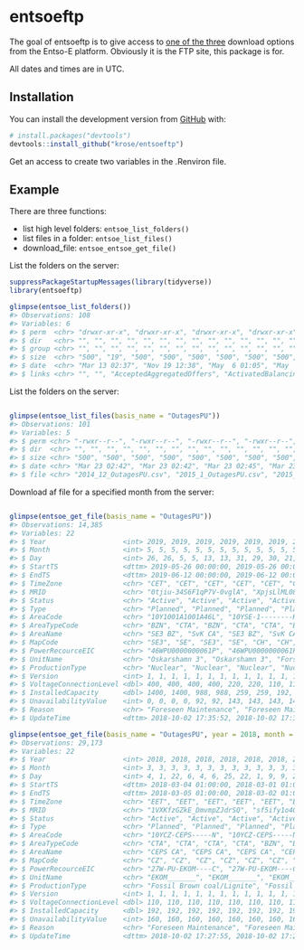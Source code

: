 
<!-- README.md is generated from README.Rmd. Please edit that file -->

# entsoeftp

The goal of entsoeftp is to give access to [one of the
three](https://entsoe.zendesk.com/hc/en-us/articles/115000173266-Overview-of-data-download-options-on-Transparency-Platform)
download options from the Entso-E platform. Obviously it is the FTP
site, this package is for.

All dates and times are in UTC.

## Installation

You can install the development version from
[GitHub](https://github.com/) with:

``` r
# install.packages("devtools")
devtools::install_github("krose/entsoeftp")
```

Get an access to create two variables in the .Renviron file.

## Example

There are three functions:

  - list high level folders: `entsoe_list_folders()`
  - list files in a folder: `entsoe_list_files()`
  - download\_file: `entsoe_entsoe_get_file()`

List the folders on the server:

``` r
suppressPackageStartupMessages(library(tidyverse))
library(entsoeftp)

glimpse(entsoe_list_folders())
#> Observations: 108
#> Variables: 6
#> $ perm  <chr> "drwxr-xr-x", "drwxr-xr-x", "drwxr-xr-x", "drwxr-xr-x", ...
#> $ dir   <chr> "", "", "", "", "", "", "", "", "", "", "", "", "", "", ...
#> $ group <chr> "", "", "", "", "", "", "", "", "", "", "", "", "", "", ...
#> $ size  <chr> "500", "19", "500", "500", "500", "500", "500", "500", "...
#> $ date  <chr> "Mar 13 02:37", "Nov 19 12:38", "May  6 01:05", "May  6 ...
#> $ links <chr> "", "", "AcceptedAggregatedOffers", "ActivatedBalancingE...
```

List the folders on the server:

``` r

glimpse(entsoe_list_files(basis_name = "OutagesPU"))
#> Observations: 101
#> Variables: 5
#> $ perm <chr> "-rwxr--r--", "-rwxr--r--", "-rwxr--r--", "-rwxr--r--", "...
#> $ dir  <chr> "", "", "", "", "", "", "", "", "", "", "", "", "", "", "...
#> $ size <chr> "500", "500", "500", "500", "500", "500", "500", "500", "...
#> $ date <chr> "Mar 23 02:42", "Mar 23 02:42", "Mar 23 02:45", "Mar 23 0...
#> $ file <chr> "2014_12_OutagesPU.csv", "2015_1_OutagesPU.csv", "2015_10...
```

Download af file for a specified month from the server:

``` r

glimpse(entsoe_get_file(basis_name = "OutagesPU"))
#> Observations: 14,385
#> Variables: 22
#> $ Year                   <int> 2019, 2019, 2019, 2019, 2019, 2019, 201...
#> $ Month                  <int> 5, 5, 5, 5, 5, 5, 5, 5, 5, 5, 5, 5, 5, ...
#> $ Day                    <int> 26, 26, 5, 5, 13, 13, 31, 29, 30, 21, 2...
#> $ StartTS                <dttm> 2019-05-26 00:00:00, 2019-05-26 00:00:...
#> $ EndTS                  <dttm> 2019-06-12 00:00:00, 2019-06-12 00:00:...
#> $ TimeZone               <chr> "CET", "CET", "CET", "CET", "CET", "CET...
#> $ MRID                   <chr> "0tjiu-34S6F1qP7V-0vglA", "XpjsLlML08Sl...
#> $ Status                 <chr> "Active", "Active", "Active", "Active",...
#> $ Type                   <chr> "Planned", "Planned", "Planned", "Plann...
#> $ AreaCode               <chr> "10Y1001A1001A46L", "10YSE-1--------K",...
#> $ AreaTypeCode           <chr> "BZN", "CTA", "BZN", "CTA", "CTA", "BZN...
#> $ AreaName               <chr> "SE3 BZ", "SvK CA", "SE3 BZ", "SvK CA",...
#> $ MapCode                <chr> "SE3", "SE", "SE3", "SE", "CH", "CH", "...
#> $ PowerRecourceEIC       <chr> "46WPU0000000061P", "46WPU0000000061P",...
#> $ UnitName               <chr> "Oskarshamn 3", "Oskarshamn 3", "Forsma...
#> $ ProductionType         <chr> "Nuclear", "Nuclear", "Nuclear", "Nucle...
#> $ Version                <int> 1, 1, 1, 1, 1, 1, 1, 1, 1, 1, 1, 1, 1, ...
#> $ VoltageConnectionLevel <dbl> 400, 400, 400, 400, 220, 220, 110, 110,...
#> $ InstalledCapacity      <dbl> 1400, 1400, 988, 988, 259, 259, 192, 19...
#> $ UnavailabilityValue    <int> 0, 0, 0, 0, 92, 92, 143, 143, 143, 143,...
#> $ Reason                 <chr> "Foreseen Maintenance", "Foreseen Maint...
#> $ UpdateTime             <dttm> 2018-10-02 17:35:52, 2018-10-02 17:35:...

glimpse(entsoe_get_file(basis_name = "OutagesPU", year = 2018, month = 3))
#> Observations: 29,173
#> Variables: 22
#> $ Year                   <int> 2018, 2018, 2018, 2018, 2018, 2018, 201...
#> $ Month                  <int> 3, 3, 3, 3, 3, 3, 3, 3, 3, 3, 3, 3, 3, ...
#> $ Day                    <int> 4, 1, 22, 6, 4, 6, 25, 22, 1, 9, 9, 25,...
#> $ StartTS                <dttm> 2018-03-04 01:00:00, 2018-03-01 01:00:...
#> $ EndTS                  <dttm> 2018-03-05 01:00:00, 2018-03-02 01:00:...
#> $ TimeZone               <chr> "EET", "EET", "EET", "EET", "EET", "EET...
#> $ MRID                   <chr> "1VXKfzGZkE_DmvmpZJdrSQ", "sf5ify1o4OcE...
#> $ Status                 <chr> "Active", "Active", "Active", "Active",...
#> $ Type                   <chr> "Planned", "Planned", "Planned", "Plann...
#> $ AreaCode               <chr> "10YCZ-CEPS-----N", "10YCZ-CEPS-----N",...
#> $ AreaTypeCode           <chr> "CTA", "CTA", "CTA", "CTA", "BZN", "BZN...
#> $ AreaName               <chr> "CEPS CA", "CEPS CA", "CEPS CA", "CEPS ...
#> $ MapCode                <chr> "CZ", "CZ", "CZ", "CZ", "CZ", "CZ", "CZ...
#> $ PowerRecourceEIC       <chr> "27W-PU-EKOM----C", "27W-PU-EKOM----C",...
#> $ UnitName               <chr> "EKOM_______", "EKOM_______", "EKOM____...
#> $ ProductionType         <chr> "Fossil Brown coal/Lignite", "Fossil Br...
#> $ Version                <int> 1, 1, 1, 1, 1, 1, 1, 1, 1, 1, 1, 1, 1, ...
#> $ VoltageConnectionLevel <dbl> 110, 110, 110, 110, 110, 110, 110, 110,...
#> $ InstalledCapacity      <dbl> 192, 192, 192, 192, 192, 192, 192, 192,...
#> $ UnavailabilityValue    <int> 160, 160, 160, 160, 160, 160, 160, 160,...
#> $ Reason                 <chr> "Foreseen Maintenance", "Foreseen Maint...
#> $ UpdateTime             <dttm> 2018-10-02 17:27:55, 2018-10-02 17:27:...
```
